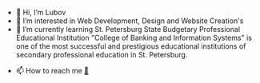 - 👋 Hi, I’m Lubov
- 👀 I’m interested in Web Development, Design and Website Creation's 
- 🌱 I’m currently learning St. Petersburg State Budgetary Professional Educational Institution "College of Banking and Information Systems" is one of the most successful and prestigious educational institutions of secondary professional education in St. Petersburg.
<!--- 💞️ I’m looking to collaborate on 
--->
- 📫 How to reach me [📧 ](mailto:zvr@gold-email.com)
<!---
i-zvr/i-zvr is a ✨ special ✨ repository because its `README.md` (this file) appears on your GitHub profile.
You can click the Preview link to take a look at your changes.
--->
